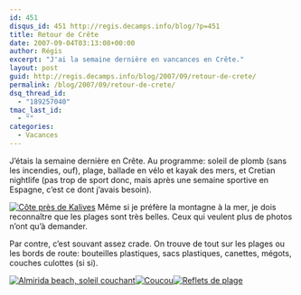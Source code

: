 ```yaml
---
id: 451
disqus_id: 451 http://regis.decamps.info/blog/?p=451
title: Retour de Crête
date: 2007-09-04T03:13:08+00:00
author: Régis
excerpt: "J'ai la semaine dernière en vancances en Crête."
layout: post
guid: http://regis.decamps.info/blog/2007/09/retour-de-crete/
permalink: /blog/2007/09/retour-de-crete/
dsq_thread_id:
  - "189257040"
tmac_last_id:
  - ""
categories:
  - Vacances
---
```

J’étais la semaine dernière en Crête. Au programme: soleil de plomb (sans les incendies, ouf), plage, ballade en vélo et kayak des mers, et Cretian nightlife (pas trop de sport donc, mais après une semaine sportive en Espagne, c’est ce dont j’avais besoin).

[<img src='/blog/wp-content/uploads/2007/09/img_0540.thumbnail.JPG' alt='Côte près de Kalives' class="alignleft" />](/blog/wp-content/uploads/2007/09/img_0540.JPG "Côte près de Kalives") Même si je préfère la montagne à la mer, je dois reconnaître que les plages sont très belles. Ceux qui veulent plus de photos n’ont qu’à demander.

Par contre, c’est souvant assez crade. On trouve de tout sur les plages ou les bords de route: bouteilles plastiques, sacs plastiques, canettes, mégots, couches culottes (si si).

[![Almirida beach, soleil couchant](/blog/wp-content/uploads/2007/09/img_0533.thumbnail.JPG)](/blog/wp-content/uploads/2007/09/img_0533.JPG "Almirida beach, soleil couchant")[![Coucou](/blog/wp-content/uploads/2007/09/img_0600.thumbnail.JPG)](/blog/wp-content/uploads/2007/09/img_0600.JPG "Coucou")[![Reflets de plage](/blog/wp-content/uploads/2007/09/img_0546_beach_in_glasses.thumbnail.jpg)](/blog/wp-content/uploads/2007/09/img_0546_beach_in_glasses.jpg "Reflets de plage")
